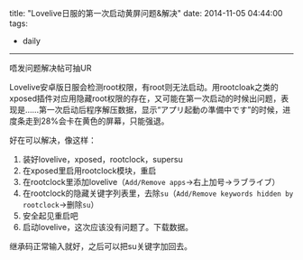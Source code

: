 title: "Lovelive日服的第一次启动黄屏问题&解决"
date: 2014-11-05 04:44:00
tags:
- daily
---
唔发问题解决帖可抽UR

Lovelive安卓版日服会检测root权限，有root则无法启动。用rootcloak之类的xposed插件对应用隐藏root权限的存在，又可能在第一次启动的时候出问题，表现是……第一次启动后程序解压数据，显示“アプリ起動の準備中です”的时候，进度条走到28%会卡在黄色的屏幕，只能强退。

好在可以解决，像这样：

1. 装好lovelive，xposed，rootclock，supersu
2. 在xposed里启用rootclock模块，重启
3. 在rootclock里添加lovelive（`Add/Remove apps`→右上加号→ラブライブ）
4. 在rootclock的隐藏关键字列表里，去除`su`（`Add/Remove keywords hidden by rootclock`→删除`su`）
5. 安全起见重启吧
6. 启动lovelive，这次应该没有问题了。下载数据。

继承码正常输入就好，之后可以把su关键字加回去。